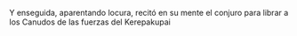 Y enseguida, aparentando locura, recitó en su mente el conjuro para librar a los Canudos de las
fuerzas del Kerepakupai